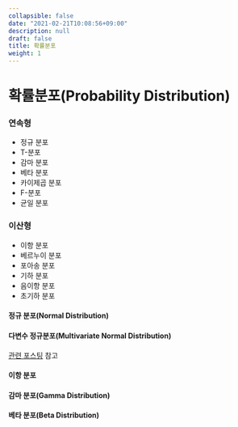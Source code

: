 ```yaml
---
collapsible: false
date: "2021-02-21T10:08:56+09:00"
description: null
draft: false
title: 확률분포
weight: 1
---
```


# 확률분포(Probability Distribution)

### 연속형
- 정규 분포
- T-분포
- 감마 분포
- 베타 분포
- 카이제곱 분포
- F-분포
- 균일 분포

### 이산형
- 이항 분포
- 베르누이 분포
- 포아송 분포
- 기하 분포
- 음이항 분포
- 초기하 분포



#### 정규 분포(Normal Distribution)

#### 다변수 정규분포(Multivariate Normal Distribution)

[관련 포스팅](https://jiwooblog.netlify.app/posts/statistics/statistics/mvn/) 참고

#### 이항 분포

#### 감마 분포(Gamma Distribution)

#### 베타 분포(Beta Distribution)

